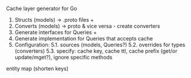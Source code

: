 Cache layer generator for Go

1. Structs (models) -> .proto files +
2. Converts (models) -> proto & vice versa - create converters
3. Generate interfaces for Queries +
4. Generate implementation for Queries that accepts cache 
5. Configuration:
5.1. sources (models, Queries?)
5.2. overrides for types (converters)
5.3. specify: cache key, cache ttl, cache prefix (get/or update/mget?), ignore specific methods
    

entity map (shorten keys)